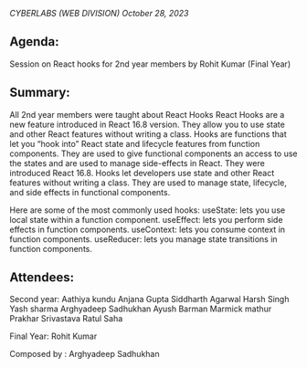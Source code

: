 *CYBERLABS (WEB DIVISION) October 28, 2023*

## Agenda: 
Session on React hooks for 2nd year members by Rohit Kumar (Final Year)
## Summary: 
All 2nd year members were taught about React Hooks
React Hooks are a new feature introduced in React 16.8 version. They allow you to use state and other React features without writing a class. Hooks are functions that let you “hook into” React state and lifecycle features from function components. They are used to give functional components an access to use the states and are used to manage side-effects in React. They were introduced React 16.8. Hooks let developers use state and other React features without writing a class. They are used to manage state, lifecycle, and side effects in functional components.

Here are some of the most commonly used hooks:
useState: lets you use local state within a function component.
useEffect: lets you perform side effects in function components.
useContext: lets you consume context in function components.
useReducer: lets you manage state transitions in function components.

## Attendees:

Second year: 
Aathiya kundu 
Anjana Gupta
Siddharth Agarwal 
Harsh Singh 
Yash sharma 
Arghyadeep Sadhukhan 
Ayush Barman 
Marmick mathur 
Prakhar Srivastava
Ratul Saha

Final Year:
Rohit Kumar

Composed by : Arghyadeep Sadhukhan
